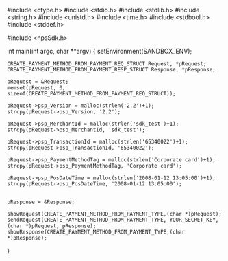 #include <ctype.h>
#include <stdio.h>
#include <stdlib.h>
#include <string.h>
#include <unistd.h>
#include <time.h>
#include <stdbool.h>
#include <stddef.h>

#include <npsSdk.h>

int main(int argc, char **argv) {
    setEnvironment(SANDBOX_ENV);

    CREATE_PAYMENT_METHOD_FROM_PAYMENT_REQ_STRUCT Request, *pRequest;
    CREATE_PAYMENT_METHOD_FROM_PAYMENT_RESP_STRUCT Response, *pResponse;

    pRequest = &Request;
    memset(pRequest, 0, sizeof(CREATE_PAYMENT_METHOD_FROM_PAYMENT_REQ_STRUCT));

    pRequest->psp_Version = malloc(strlen('2.2')+1);
    strcpy(pRequest->psp_Version, '2.2');

    pRequest->psp_MerchantId = malloc(strlen('sdk_test')+1);
    strcpy(pRequest->psp_MerchantId, 'sdk_test');

    pRequest->psp_TransactionId = malloc(strlen('65340022')+1);
    strcpy(pRequest->psp_TransactionId, '65340022');

    pRequest->psp_PaymentMethodTag = malloc(strlen('Corporate card')+1);
    strcpy(pRequest->psp_PaymentMethodTag, 'Corporate card');

    pRequest->psp_PosDateTime = malloc(strlen('2008-01-12 13:05:00')+1);
    strcpy(pRequest->psp_PosDateTime, '2008-01-12 13:05:00');


    pResponse = &Response;

    showRequest(CREATE_PAYMENT_METHOD_FROM_PAYMENT_TYPE,(char *)pRequest);
    sendRequest(CREATE_PAYMENT_METHOD_FROM_PAYMENT_TYPE, YOUR_SECRET_KEY, (char *)pRequest, pResponse);
    showResponse(CREATE_PAYMENT_METHOD_FROM_PAYMENT_TYPE,(char *)pResponse);
}
